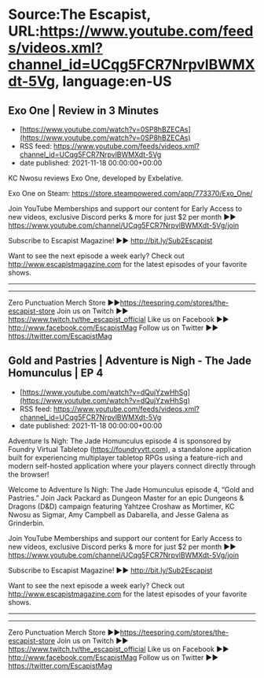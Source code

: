 # Source:The Escapist, URL:https://www.youtube.com/feeds/videos.xml?channel_id=UCqg5FCR7NrpvlBWMXdt-5Vg, language:en-US

## Exo One | Review in 3 Minutes
 - [https://www.youtube.com/watch?v=0SP8hBZECAs](https://www.youtube.com/watch?v=0SP8hBZECAs)
 - RSS feed: https://www.youtube.com/feeds/videos.xml?channel_id=UCqg5FCR7NrpvlBWMXdt-5Vg
 - date published: 2021-11-18 00:00:00+00:00

KC Nwosu reviews Exo One, developed by Exbelative.

Exo One on Steam: https://store.steampowered.com/app/773370/Exo_One/

Join YouTube Memberships and support our content for Early Access to new videos, exclusive Discord perks & more for just $2 per month ►► https://www.youtube.com/channel/UCqg5FCR7NrpvlBWMXdt-5Vg/join

Subscribe to Escapist Magazine! ►► http://bit.ly/Sub2Escapist

Want to see the next episode a week early? Check out http://www.escapistmagazine.com for the latest episodes of your favorite shows.

---



---


Zero Punctuation Merch Store ►►https://teespring.com/stores/the-escapist-store
Join us on Twitch ►► https://www.twitch.tv/the_escapist_official
Like us on Facebook ►► http://www.facebook.com/EscapistMag
Follow us on Twitter ►► https://twitter.com/EscapistMag

## Gold and Pastries | Adventure is Nigh - The Jade Homunculus | EP 4
 - [https://www.youtube.com/watch?v=dQujYzwHhSg](https://www.youtube.com/watch?v=dQujYzwHhSg)
 - RSS feed: https://www.youtube.com/feeds/videos.xml?channel_id=UCqg5FCR7NrpvlBWMXdt-5Vg
 - date published: 2021-11-18 00:00:00+00:00

Adventure Is Nigh: The Jade Homunculus episode 4 is sponsored by Foundry Virtual Tabletop (https://foundryvtt.com), a standalone application built for experiencing multiplayer tabletop RPGs using a feature-rich and modern self-hosted application where your players connect directly through the browser! 

Welcome to Adventure Is Nigh: The Jade Homunculus episode 4, “Gold and Pastries.” Join Jack Packard as Dungeon Master for an epic Dungeons & Dragons (D&D) campaign featuring Yahtzee Croshaw as Mortimer, KC Nwosu as Sigmar, Amy Campbell as Dabarella, and Jesse Galena as Grinderbin.

Join YouTube Memberships and support our content for Early Access to new videos, exclusive Discord perks & more for just $2 per month ►► https://www.youtube.com/channel/UCqg5FCR7NrpvlBWMXdt-5Vg/join

Subscribe to Escapist Magazine! ►► http://bit.ly/Sub2Escapist

Want to see the next episode a week early? Check out http://www.escapistmagazine.com for the latest episodes of your favorite shows.

---



---


Zero Punctuation Merch Store ►►https://teespring.com/stores/the-escapist-store
Join us on Twitch ►► https://www.twitch.tv/the_escapist_official
Like us on Facebook ►► http://www.facebook.com/EscapistMag
Follow us on Twitter ►► https://twitter.com/EscapistMag

